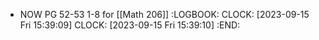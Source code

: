 - NOW PG 52-53 1-8 for [[Math 206]]
  :LOGBOOK:
  CLOCK: [2023-09-15 Fri 15:39:09]
  CLOCK: [2023-09-15 Fri 15:39:10]
  :END:
